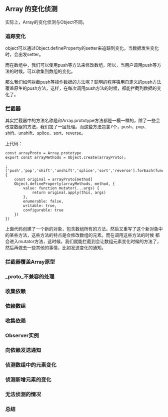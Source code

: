 ## Array 的变化侦测

实际上，Array的变化侦测与Object不同。

### 追踪变化

object可以通过Object.defineProperty的setter来追踪到变化，当数据发生变化时，会出发setter。

而在数组中，我们可以使用push等方法来修改数组，所以，当用户调用push等方法的时候，可以收集到数组的变化。

那么我们如何拦截push等操作数据的方法呢？聪明的程序猿用自定义的push方法覆盖原生的push方法，这样，在每次调用push方法的时候，都能拦截到数据的变化了。

### 拦截器

其实拦截器中的方法名称是和Array.prototype方法都是一模一样的，除了一些会改变数组的方法，我们加了一层处理。而这些方法包含7个，push、pop、
shift、unshift、splice、sort、reverse。

上代码：

    const arrayProto = Array.prototype
    export const arrayMethods = Object.create(arrayProto);

    ;['push','pop','shift','unshift','splice','sort','reverse'].forEach(function(method) {
        const original = arrayProto[method]
        Object.defineProperty(arrayMethods, method, {
            value: function mutator(...args) {
                return original.apply(this, args)
            },
            enumerable: false,
            writable: true,
            configurable: true
        })
    })

上面代码创建了一个新的对象，包含数组所有的方法。然后又重写了这个新对象中的某些方法，这些方法的特点是会修改数组的元素。而在调用这些方法的时候
都会进入mutator方法，这时候，我们就能拦截到会让数组元素变化时候的方法了，然后再做去一些其他的事情，比如发送变化的通知。

### 拦截器覆盖Array原型

### _proto_不兼容的处理

### 收集依赖

### 依赖数组

### 收集依赖

### Observer实例

### 向依赖发送通知

### 侦测数组中的元素变化

### 侦测新增元素的变化

### 无法侦测的情况

### 总结
